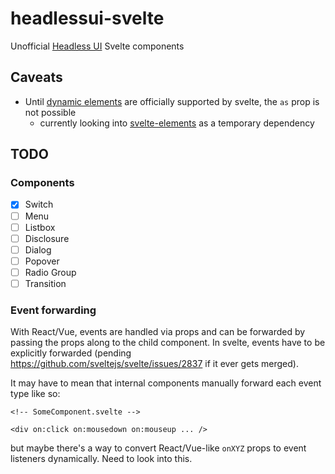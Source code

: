 # headlessui-svelte

Unofficial [Headless UI](https://headlessui.dev) Svelte components

## Caveats

- Until [dynamic elements](https://github.com/sveltejs/svelte/issues/2324) are officially supported by svelte, the `as` prop is not possible
  - currently looking into [svelte-elements](https://github.com/timhall/svelte-elements) as a temporary dependency

## TODO

### Components

- [x] Switch
- [ ] Menu
- [ ] Listbox
- [ ] Disclosure
- [ ] Dialog
- [ ] Popover
- [ ] Radio Group
- [ ] Transition

### Event forwarding

With React/Vue, events are handled via props and can be forwarded by passing the props along to the child component. In svelte, events have to be explicitly forwarded (pending https://github.com/sveltejs/svelte/issues/2837 if it ever gets merged).

It may have to mean that internal components manually forward each event type like so:

```svelte
<!-- SomeComponent.svelte -->

<div on:click on:mousedown on:mouseup ... />
```

but maybe there's a way to convert React/Vue-like `onXYZ` props to event listeners dynamically. Need to look into this.
